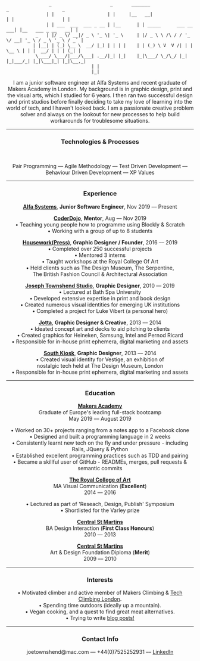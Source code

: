 ``` 
                _                      _       _______                      _                    _ 
               | |                    | |     |__   __|                    | |                  | |
               | | ___  ___  ___ _ __ | |__      | | _____      ___ __  ___| |__   ___ _ __   __| |
           _   | |/ _ \/ __|/ _ \ '_ \| '_ \     | |/ _ \ \ /\ / / '_ \/ __| '_ \ / _ \ '_ \ / _` |
          | |__| | (_) \__ \  __/ |_) | | | |    | | (_) \ V  V /| | | \__ \ | | |  __/ | | | (_| |
           \____/ \___/|___/\___| .__/|_| |_|    |_|\___/ \_/\_/ |_| |_|___/_| |_|\___|_| |_|\__,_|
                                | |                                                                
                                |_|                                                                
```

<p align="center">I am a junior software engineer at Alfa Systems and recent graduate of Makers Academy in London. My background is in graphic design, print and the visual arts, which I studied for 6 years. I then ran two successful design and print studios before finally deciding to take my love of learning into the world of tech, and I haven't looked back. I am a passionate creative problem solver and always on the lookout for new processes to help build workarounds for troublesome situations.</p>

------

**<h3 align="center">Technologies & Processes</h3>**

<p align="center"> <a href="https://sourcerer.io/josephtownshend"><img src="https://img.shields.io/badge/JavaScript-431%20commits-orange.svg" alt=""></a> <a href="https://sourcerer.io/josephtownshend"><img src="https://img.shields.io/badge/Ruby-328%20commits-orange.svg" alt=""></a> <a href="https://sourcerer.io/josephtownshend"><img src="https://img.shields.io/badge/Java-124%20commits-orange.svg" alt=""></a> <a href="https://sourcerer.io/josephtownshend"><img src="https://img.shields.io/badge/Python-120%20commits-orange.svg" alt=""></a></p>

<p align="center">Pair Programming –– Agile Methodology –– Test Driven Development –– Behaviour Driven Development –– XP Values</p>

------

**<h3 align="center">Experience</h3>**

**<p align="center"><a href="https://www.alfasystems.com/eu/" target="blank">Alfa Systems</a>**, **Junior Software Engineer**, Nov 2019 ––  Present<br>

**<p align="center"><a href="https://coderdojo.com/" target="blank">CoderDojo</a>**, **Mentor**, Aug –– Nov 2019<br>
          • Teaching young people how to programme using Blockly & Scratch<br>
          • Working with a group of up to 8 students</p>   

**<p align="center"><a href="http://www.housework.press" target="blank">Housework(Press)</a>**, **Graphic Designer / Founder**, 2016 –– 2019<br>
          • Completed over 250 successful projects<br>
          • Mentored 3 interns<br>
          • Taught workshops at the Royal College Of Art<br>
          • Held clients such as The Design Museum, The Serpentine, <br>The British Fashion Council & Architectural Association</p></p>

**<p align="center"><a href="http://www.joe-t.com" target="blank">Joseph Townshend Studio</a>**, **Graphic Designer**, 2010 –– 2019<br>
          • Lectured at Bath Spa University<br>
          • Developed extensive expertise in print and book design<br>
          • Created numerous visual identities for emerging UK institutions<br>
          • Completed a project for Luke Vibert (a personal hero)</p>  

**<p align="center"><a href="http://www.jotta.com" target="blank">Jotta</a>**, **Graphic Designer & Creative**, 2013 –– 2014<br>
          • Ideated concept art and decks to aid pitching to clients<br>
          • Created graphics for Heineken, Samsung, Intel and Pernod Ricard<br>
          • Responsible for in-house print ephemera, digital marketing and assets</p>


**<p align="center"><a href="http://www.southkiosk.com" target="blank">South Kiosk</a>**, **Graphic Designer**, 2013 –– 2014<br>
          • Created visual identity for Vestige, an exhibition of <br>nostalgic tech held at The Design Museum, London <br>
          • Responsible for in-house print ephemera, digital marketing and assets</p>
          
-------

**<h3 align="center">Education</h3>**

**<p align="center"><a href="https://www.makers.tech/" target="blank">Makers Academy</a>**<br>Graduate of Europe's leading full-stack bootcamp<br>May 2019 –– August 2019</p>

<p align="center">• Worked on 30+ projects ranging from a notes app to a Facebook clone <br> 
          • Designed and built a programming language in 2 weeks <br> 
          • Consistently learnt new tech on the fly and under pressure - including Rails, JQuery & Python<br> 
          • Established excellent programming practices such as TDD and pairing<br>        
          • Became a skillful user of GitHub - READMEs, merges, pull requests & semantic commits</p>

**<p align="center"><a href="https://www.rca.ac.uk/" target="blank">The Royal College of Art</a>**<br>MA Visual Communication (**Excellent**)<br>2014 –– 2016</p>
  <p align="center">• Lectured as part of 'Reseach, Design, Publish' Symposium<br>
  • Shortlisted for the Varley prize</p>

**<p align="center"><a href="https://www.arts.ac.uk/colleges/central-saint-martins" target="blank">Central St Martins</a>**<br>BA Design Interaction (**First Class Honours**)<br>2010 –– 2013</p>

**<p align="center"><a href="https://www.arts.ac.uk/colleges/central-saint-martins" target="blank">Central St Martins</a>**<br>Art & Design Foundation Diploma (**Merit**)<br>2009 –– 2010</p>

------

**<h3 align="center">Interests</h3>**

<p align="center">• Motivated climber and active member of Makers Climbing & <a href="https://www.meetup.com/Tech-Climbing-London/" target="blank">Tech Climbing London</a>.<br>• Spending time outdoors (ideally up a mountain).<br>• Vegan cooking, and a quest to find great meat alternatives.<br>• Trying to write <a href="https://medium.com/@joetownshend1" target="blank">blog posts!</a></p>

------

**<h3 align="center">Contact Info</h3>**

<p align="center"> joetownshend@mac.com –– +44(0)7525252931 –– <a href="https://www.linkedin.com/in/joseph-townshend-934570182/" target="blank">LinkedIn</a></p>
